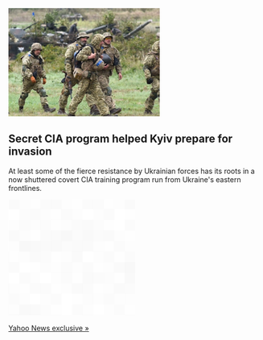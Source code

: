 
![Secret CIA program helped Kyiv prepare for invasion](./20220316115853.png)
## Secret CIA program helped Kyiv prepare for invasion

At least some of the fierce resistance by Ukrainian forces has its roots in a now shuttered covert CIA training program run from Ukraine's eastern frontlines.

![pic](../square_bg.png)

[Yahoo News exclusive »](https://www.yahoo.com/news/exclusive-secret-cia-training-program-in-ukraine-helped-kyiv-prepare-for-russian-invasion-090052743.html)
